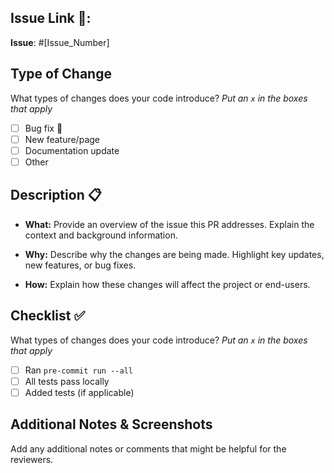 ## Issue Link 🔗:

**Issue**: #[Issue_Number]

## Type of Change
What types of changes does your code introduce?
_Put an `x` in the boxes that apply_
- [ ] Bug fix 🐞
- [ ] New feature/page
- [ ] Documentation update
- [ ] Other

## Description 📋

- **What:** Provide an overview of the issue this PR addresses. Explain the context and background information.

- **Why:** Describe why the changes are being made. Highlight key updates, new features, or bug fixes.

- **How:** Explain how these changes will affect the project or end-users.

## Checklist ✅
What types of changes does your code introduce?
_Put an `x` in the boxes that apply_
- [ ] Ran `pre-commit run --all`
- [ ] All tests pass locally
- [ ] Added tests (if applicable)

## Additional Notes & Screenshots

Add any additional notes or comments that might be helpful for the reviewers.